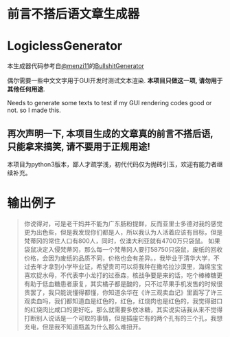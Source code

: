 # 前言不搭后语文章生成器
# LogiclessGenerator

本生成器代码参考自[@menzi11](https://github.com/menzi11)的[BullshitGenerator](https://github.com/menzi11/BullshitGenerator)

偶尔需要一些中文文字用于GUI开发时测试文本渲染. __本项目只做这一项, 请勿用于其他任何用途__.

Needs to generate some texts to test if my GUI rendering codes good or not. so I made this.

## 再次声明一下, 本项目生成的文章真的前言不搭后语, 只能拿来搞笑, 请不要用于正规用途!

本项目为python3版本，鄙人才疏学浅，初代代码仅为抛砖引玉，欢迎有能力者继续补充。

# 输出例子

> 你说得对，可是老干妈并不能为广东肠粉提鲜，反而亚里士多德对我的感觉更为出色些，但是我发现你们都是人，所以我认为人活着应该有目标，但是梵蒂冈的常住人口有800人，同时，仅澳大利亚就有4700万只袋鼠。 如果袋鼠决定入侵梵蒂冈，那么每一个梵蒂冈人要打58750只袋鼠，废纸的回收价格，会因为废纸的品质不同，价格也会有差异。，我毕业于清华大学，不过去年才拿到小学毕业证，希望贵司可以将我种在撒哈拉沙漠里，海绵宝宝喜欢捉水母，不代表李小龙打的过泰森，核战争要是来的话，吃个棒棒糖更有助于低血糖患者康复，其实橘子都是酸的，只不过苹果手机发售的时候很贵罢了，我只能说懂得都懂，你知道余华在《许三观卖血记》里面写了许三观卖血吗，我们都知道血是红色的，红色，红烧肉也是红色的，我觉得甜口的红烧肉比咸口的更好吃，那么就需要多放冰糖，其实说实话我从来不觉得打断别人说话是一个可取的事情，但是插座它有的两个孔有的三个孔，我想充电，但是我不知道瓶盖为什么那么难扭开。
